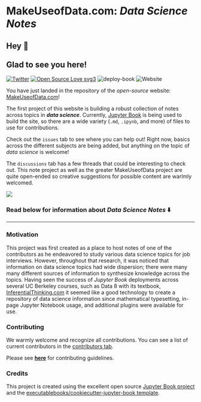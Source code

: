 # MakeUseofData.com: **_Data Science Notes_**

## Hey 👋 <br><br> Glad to see you here! 
<a href="https://twitter.com/makeuseofdata" target="_blank"><img alt="Twitter" src="https://img.shields.io/badge/twitter-%231DA1F2.svg?&style=for-the-badge&logo=twitter&logoColor=white" /></a> [![Open Source Love svg3](https://badges.frapsoft.com/os/v3/open-source.svg?v=103)](https://github.com/ellerbrock/open-source-badges/) ![deploy-book](https://github.com/wyattowalsh/data-science-notes/workflows/deploy-book/badge.svg) ![Website](https://img.shields.io/website?down_color=red&down_message=down%20%F0%9F%98%A8&up_color=green&up_message=online%20%F0%9F%91%8D&url=https%3A%2F%2Fmakeuseofdata.com)


You have just landed in the repository of the *open-source* website: [MakeUseofData.com](https://makeuseofdata.com/)!     

The first project of this website is building a robust collection of notes across topics in ***data science***. Currently, [Jupyter Book](https://github.com/executablebooks/jupyter-book) is being used to build the site, so there are a wide variety (`.md`, `.ipynb`, and more) of files to use for contributions. 

Check out the `issues` tab to see where you can help out! Right now, basics across the different subjects are being added, but anything on the topic of *data science* is welcome!

The `discussions` tab has a few threads that could be interesting to check out. This note project as well as the greater MakeUseofData project are quite open-ended so creative suggestions for possible content are warlmly welcomed.

![](site_preview.gif)


### Read below for information about **_Data Science Notes_** ⬇️

---

### Motivation

This project was first created as a place to host notes of one of the contributors as he endeavored to study various data science topics for job interviews. However, throughout that research, it was noticed that information on data science topics had wide dispersion; there were many many different sources of information to synthesize knowledge across the topics. Having seen the success of *Jupyter Book* deployments across several UC Berkeley courses, such as Data 8 with its textbook, [InferentialThinking.com](https://www.inferentialthinking.com/chapters/intro) it seemed like a good technology to create a repository of data science information since mathematical typesetting, in-page Jupyter Notebook usage, and additional plugins were available for use. 

### Contributing 

We warmly welcome and recognize all contributions. You can see a list of current contributors in the [contributors tab](https://github.com/wyattowalsh/data-science-notes/graphs/contributors).

Please see [**here**](CONTRIBUTING.md) for contributing guidelines.

### Credits

This project is created using the excellent open source [Jupyter Book project](https://jupyterbook.org/) and the [executablebooks/cookiecutter-jupyter-book template](https://github.com/executablebooks/cookiecutter-jupyter-book).
